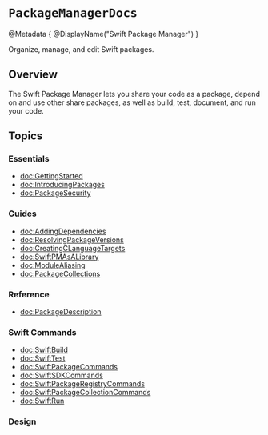 # ``PackageManagerDocs``

@Metadata {
    @DisplayName("Swift Package Manager")
}

Organize, manage, and edit Swift packages.

## Overview

The Swift Package Manager lets you share your code as a package, depend on and use other share packages, as well as build, test, document, and run your code.

## Topics

### Essentials

- <doc:GettingStarted>      <!-- tutorial or article based walk through -->
- <doc:IntroducingPackages>
- <doc:PackageSecurity>

### Guides

- <doc:AddingDependencies>
- <doc:ResolvingPackageVersions>
- <doc:CreatingCLanguageTargets>
- <doc:SwiftPMAsALibrary>
- <doc:ModuleAliasing>
- <doc:PackageCollections>

<!-- ### Command Plugins -->
<!-- placeholder for content about swift package manager extensions - command plugins -->
<!-- - <doc:swift-format> -->
<!-- - <doc:swift-docc-plugin> -->
<!-- - <doc:swift-container-plugin> -->

 ### Reference
- <doc:PackageDescription> <!-- redirect page to PackageDescription API reference docc -->
<!-- link to Command API reference docc - the DocC Plugin API (PackagePlugin) -->

<!-- reference content for the CLI commands `swift ...` -->
### Swift Commands

- <doc:SwiftBuild>
- <doc:SwiftTest>
- <doc:SwiftPackageCommands>
- <doc:SwiftSDKCommands>
- <doc:SwiftPackageRegistryCommands>
- <doc:SwiftPackageCollectionCommands>
- <doc:SwiftRun>

### Design
